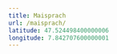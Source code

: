 ```yaml
---
title: Maisprach
url: /maisprach/
latitude: 47.524498400000006
longitude: 7.842707600000001
---
```

